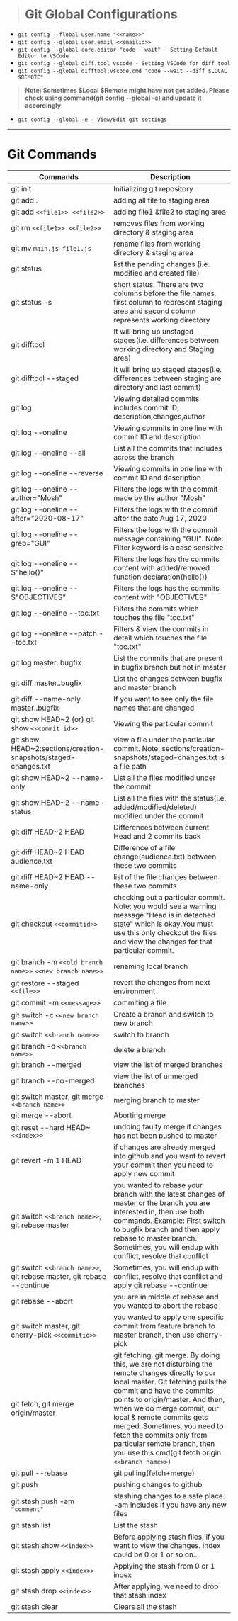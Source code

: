 > # Git Global Configurations
- `git config --flobal user.name "<<name>>"`
- `git config --global user.email <<emailid>>`
- `git config --global core.editor "code --wait" - Setting Default Editor to VSCode`
- `git config --global diff.tool vscode - Setting VSCode for diff tool`
- `git config --global difftool.vscode.cmd "code --wait --diff $LOCAL $REMOTE"` 
>**Note: Sometimes $Local $Remote might have not got added. Please check using command(git config --global -e) and update it accordingly**
- `git config --global -e - View/Edit git settings`

---

# Git Commands
| Commands | Description |
| ----------- | ----------- |
| git init | Initializing git repository |
| git add . | adding all file to staging area |
| git add `<<file1>> <<file2>>` | adding file1 &file2 to staging area |
| git rm `<<file1>> <<file2>>` | removes files from working directory & staging area |
| git mv `main.js file1.js` | rename files from working directory & staging area |
| git status | list the pending changes (i.e. modified and created file) |
| git status -s | short status. There are two columns before the file names. first column to represent staging area and second column represents working directory  |
| git difftool | It will bring up unstaged stages(i.e. differences between working directory and Staging area) |
| git difftool --staged | It will bring up staged stages(i.e. differences between staging are directory and last commit) |
| git log | Viewing detailed commits includes commit ID, description,changes,author |
| git log --oneline | Viewing commits in one line with commit ID and description |
| git log --oneline --all | List all the commits that includes across the branch |
| git log --oneline --reverse | Viewing commits in one line with commit ID and description 
| git log --oneline --author="Mosh" | Filters the logs with the commit made by the author "Mosh" |
| git log --oneline --after="2020-08-17" | Filters the logs with the commit after the date Aug 17, 2020 |
| git log --oneline --grep="GUI" | Filters the logs with the commit message containing "GUI". Note: Filter keyword is a case sensitive |
| git log --oneline --S"hello()" | Filters the logs has the commits content with added/removed function declaration(hello()) |
| git log --oneline --S"OBJECTIVES" | Filters the logs has the commits content with "OBJECTIVES" |
| git log --oneline --toc.txt | Filters the commits which touches the file "toc.txt" |
| git log --oneline --patch --toc.txt | Filters & view the commits in detail which touches the file "toc.txt" |
| git log master..bugfix | List the commits that are present in bugfix branch but not in master |
| git diff master..bugfix | List the changes between bugfix and master branch |
| git diff --name-only master..bugfix | If you want to see only the file names that are changed |
| git show HEAD~2 (or) git show `<<commit id>>` | Viewing the particular commit |
| git show HEAD~2:sections/creation-snapshots/staged-changes.txt | view a file under the particular commit. Note: sections/creation-snapshots/staged-changes.txt is a file path   |
| git show HEAD~2 --name-only | List all the files modified under the commit  |
| git show HEAD~2 --name-status | List all the files with the status(i.e. added/modified/deleted) modified under the commit  |
| git diff HEAD~2 HEAD | Differences between current Head and 2 commits back |
| git diff HEAD~2 HEAD audience.txt | Difference of a file change(audience.txt) between these two commits |
| git diff HEAD~2 HEAD --name-only | list of the file changes between these two commits |
| git checkout `<<commitid>>` | checking out a particular commit. Note: you would see a warning message "Head is in detached state" which is okay.You must use this only checkout the files and view the changes for that particular commit.|
| git branch -m `<<old branch name>>` `<<new branch name>>` | renaming local branch|
| git restore --staged `<<file>>` | revert the changes from next environment |
| git commit -m `<<message>>` | commiting a file |
| git switch -c `<<new branch name>>` | Create a branch and switch to new branch |
| git switch `<<branch name>>` | switch to branch |
| git branch -d `<<branch name>>` | delete a branch |
| git branch --merged | view the list of merged branches |
| git branch --no-merged | view the list of unmerged branches |
| git switch master, git merge `<<branch name>>` | merging branch to master |
| git merge --abort | Aborting merge |
| git reset --hard HEAD~ `<<index>>` | undoing faulty merge if changes has not been pushed to master |
| git revert -m 1 HEAD | if changes are already merged into github and you want to revert your commit then you need to apply new commit |
| git switch `<<branch name>>`, git rebase master | you wanted to rebase your branch with the latest changes of master or the branch you are interested in, then use both commands. Example: First switch to bugfix branch and then apply rebase to master branch. Sometimes, you will endup with conflict, resolve that conflict |
| git switch `<<branch name>>`, git rebase master, git rebase --continue | Sometimes, you will endup with conflict, resolve that conflict and apply git rebase --continue |
| git rebase --abort | you are in middle of rebase and you wanted to abort the rebase |
| git switch master, git cherry-pick `<<commitid>>` | you wanted to apply one specific commit from feature branch to master branch, then use cherry-pick |
| git fetch, git merge origin/master | git fetching, git merge. By doing this, we are not disturbing the remote changes directly to our local master. Git fetching pulls the commit and have the commits points to origin/master. And then, when we do merge commit, our local & remote commits gets merged. Sometimes, you need to fetch the commits only from particular remote branch, then you use this cmd(git fetch origin `<<branch name>>`) |
| git pull --rebase | git pulling(fetch+merge) |
| git push | pushing changes to github |
| git stash push -am `"comment"` | stashing changes to a safe place. -am includes if you have any new files |
| git stash list | List the stash |
| git stash show `<<index>>` | Before applying stash files, if you want to view the changes. index could be 0 or 1 or so on... |
| git stash apply `<<index>>` | Applying the stash from 0 or 1 index |
| git stash drop `<<index>>` | After applying, we need to drop that stash index |
| git stash clear | Clears all the stash |



